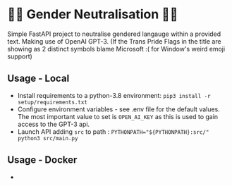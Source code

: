 # 🏳️‍⚧ Gender Neutralisation 🏳️‍⚧

Simple FastAPI project to neutralise gendered langauge within a provided text.
Making use of OpenAI GPT-3. (If the Trans Pride Flags in the title are showing
as 2 distinct symbols blame Microsoft :( for Window's weird emoji support)

## Usage - Local
- Install requirements to a python-3.8 environment: `pip3 install -r setup/requirements.txt`
- Configure environment variables - see .env file for the default values. The most important
value to set is `OPEN_AI_KEY` as this is used to gain access to the GPT-3 api.
- Launch API adding `src` to path : `PYTHONPATH="${PYTHONPATH}:src/" python3 src/main.py`

## Usage - Docker
- 
